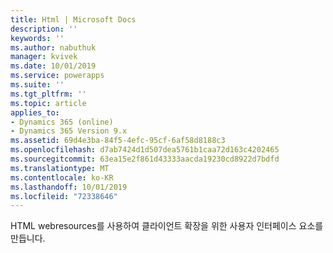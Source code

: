 ```yaml
---
title: Html | Microsoft Docs
description: ''
keywords: ''
ms.author: nabuthuk
manager: kvivek
ms.date: 10/01/2019
ms.service: powerapps
ms.suite: ''
ms.tgt_pltfrm: ''
ms.topic: article
applies_to:
- Dynamics 365 (online)
- Dynamics 365 Version 9.x
ms.assetid: 69d4e3ba-84f5-4efc-95cf-6af58d8188c3
ms.openlocfilehash: d7ab7424d1d507dea5761b1caa72d163c4202465
ms.sourcegitcommit: 63ea15e2f861d43333aacda19230cd8922d7bdfd
ms.translationtype: MT
ms.contentlocale: ko-KR
ms.lasthandoff: 10/01/2019
ms.locfileid: "72338646"
---
```

HTML webresources를 사용하여 클라이언트 확장을 위한 사용자 인터페이스 요소를 만듭니다. 
